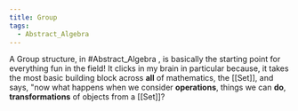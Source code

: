 ```yaml
---
title: Group
tags:
  - Abstract_Algebra
---
```

A Group structure, in #Abstract_Algebra , is basically the starting point for everything fun in the field! It clicks in my brain in particular because, it takes the most basic building block across **all** of mathematics, the [[Set]], and says, "now what happens when we consider **operations**, things we can **do**, **transformations** of objects from a [[Set]]?